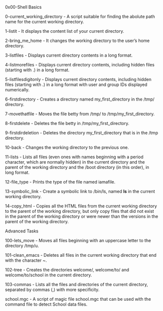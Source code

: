 0x00-Shell Basics

0-current_working_directory - A script suitable for finding the abolute path name for the current working directory.

1-listit - It displays the content list of your current directory.

2-bring_me_home - It changes the working directory to the user’s home directory.

3-listfiles - Displays current directory contents in a long format.

4-listmorefiles - Displays current directory contents, including hidden files (starting with .) in a long format.

5-listfilesdigitonly - Displays current directory contents, including hidden files (starting with .) in a long format with user and group IDs displayed numerically.

6-firstdirectory - Creates a directory named my_first_directory in the /tmp/ directory.

7-movethatfile - Moves the file betty from /tmp/ to /tmp/my_first_directory.

8-firstdelete - Deletes the file betty in /tmp/my_first_directory.

9-firstdirdeletion - Deletes the directory my_first_directory that is in the /tmp directory.

10-back - Changes the working directory to the previous one.

11-lists - Lists all files (even ones with names beginning with a period character, which are normally hidden) in the current directory and the parent of the working directory and the /boot directory (in this order), in long format.

12-file_type - Prints the type of the file named iamafile.

13-symbolic_link - Create a symbolic link to /bin/ls, named __ls__ in the current working directory.

14-copy_html - Copies all the HTML files from the current working directory to the parent of the working directory, but only copy files that did not exist in the parent of the working directory or were newer than the versions in the parent of the working directory.

Advanced Tasks

100-lets_move - Moves all files beginning with an uppercase letter to the directory /tmp/u.

101-clean_emacs - Deletes all files in the current working directory that end with the character ~.

102-tree - Creates the directories welcome/, welcome/to/ and welcome/to/school in the current directory.

103-commas - Lists all the files and directories of the current directory, separated by commas (,) with more specificity.

school.mgc - A script of magic file school.mgc that can be used with the command file to detect School data files.
